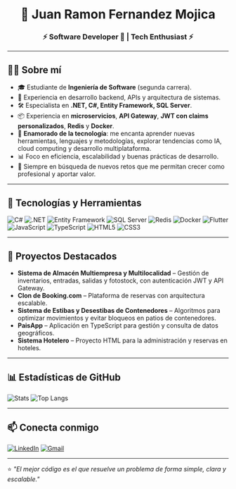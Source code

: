 <h1 align="center">🚀 Juan Ramon Fernandez Mojica</h1>
<h3 align="center">⚡ Software Developer 👾 | Tech Enthusiast ⚡</h3>

---

## 🧑‍💻 Sobre mí
- 🎓 Estudiante de **Ingeniería de Software** (segunda carrera).
- 💼 Experiencia en desarrollo backend, APIs y arquitectura de sistemas.
- 🛠 Especialista en **.NET, C#, Entity Framework, SQL Server**.
- 📦 Experiencia en **microservicios**, **API Gateway**, **JWT con claims personalizados**, **Redis** y **Docker**.
- 🤖 **Enamorado de la tecnología**: me encanta aprender nuevas herramientas, lenguajes y metodologías, explorar tendencias como IA, cloud computing y desarrollo multiplataforma.
- 📊 Foco en eficiencia, escalabilidad y buenas prácticas de desarrollo.
- 🌱 Siempre en búsqueda de nuevos retos que me permitan crecer como profesional y aportar valor.

---

## 🚀 Tecnologías y Herramientas
![C#](https://img.shields.io/badge/-C%23-239120?style=flat&logo=csharp&logoColor=white)
![.NET](https://img.shields.io/badge/-.NET-512BD4?style=flat&logo=dotnet&logoColor=white)
![Entity Framework](https://img.shields.io/badge/-Entity%20Framework-6DB33F?style=flat)
![SQL Server](https://img.shields.io/badge/-SQL%20Server-CC2927?style=flat&logo=microsoftsqlserver&logoColor=white)
![Redis](https://img.shields.io/badge/-Redis-DC382D?style=flat&logo=redis&logoColor=white)
![Docker](https://img.shields.io/badge/-Docker-2496ED?style=flat&logo=docker&logoColor=white)
![Flutter](https://img.shields.io/badge/-Flutter-02569B?style=flat&logo=flutter&logoColor=white)
![JavaScript](https://img.shields.io/badge/-JavaScript-F7DF1E?style=flat&logo=javascript&logoColor=black)
![TypeScript](https://img.shields.io/badge/-TypeScript-3178C6?style=flat&logo=typescript&logoColor=white)
![HTML5](https://img.shields.io/badge/-HTML5-E34F26?style=flat&logo=html5&logoColor=white)
![CSS3](https://img.shields.io/badge/-CSS3-1572B6?style=flat&logo=css3&logoColor=white)

---

## 📌 Proyectos Destacados
- **Sistema de Almacén Multiempresa y Multilocalidad** – Gestión de inventarios, entradas, salidas y fotostock, con autenticación JWT y API Gateway.
- **Clon de Booking.com** – Plataforma de reservas con arquitectura escalable.
- **Sistema de Estibas y Desestibas de Contenedores** – Algoritmos para optimizar movimientos y evitar bloqueos en patios de contenedores.
- **PaisApp** – Aplicación en TypeScript para gestión y consulta de datos geográficos.
- **Sistema Hotelero** – Proyecto HTML para la administración y reservas en hoteles.

---

## 📊 Estadísticas de GitHub
![Stats](https://github-readme-stats.vercel.app/api?username=ramonfor-3&show_icons=true&theme=radical)
![Top Langs](https://github-readme-stats.vercel.app/api/top-langs/?username=ramonfor-3&layout=compact&theme=radical)

---

## 📫 Conecta conmigo
[![LinkedIn](https://img.shields.io/badge/LinkedIn-j-ramonfernandez-blue?style=flat&logo=linkedin)](https://www.linkedin.com/in/tuPerfil)
[![Gmail](https://img.shields.io/badge/Email-juanramonfernandez99@gmail.com-red?style=flat&logo=gmail)](mailto:juan@example.com)

---
⭐️ _"El mejor código es el que resuelve un problema de forma simple, clara y escalable."_  
